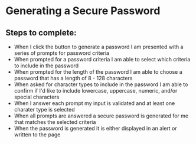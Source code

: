 # Generating a Secure Password

## Steps to complete:
* When I click the button to generate a password I am presented with a series of prompts for password criteria
* When prompted for a password criteria I am able to select which criteria to include in the password
* When prompted for the length of the password I am able to choose a password that has a length of 8 - 128 characters
* When asked for character types to include in the password I am able to confirm if I'd like to include lowercase, uppercase, numeric, and/or special characters
* When I answer each prompt my input is validated and at least one charater type is selected
* When all prompts are answered a secure password is generated for me that matches the selected criteria
* When the password is generated it is either displayed in an alert or written to the page


